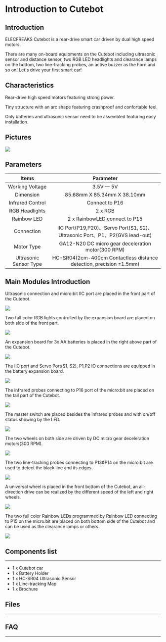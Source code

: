 # Introduction to  Cutebot

## Introduction

ELECFREAKS  Cutebot is a rear-drive smart car driven by dual high speed motors.

There are many on-board equipments on the  Cutebot including ultrasonic sensor and distance sensor, two RGB LED headlights and clearance lamps on the bottom, two line-tracking probes, an active buzzer as the horn and so on! Let's drive your first smart car!

## Characteristics

Rear-drive high speed motors featuring strong power.

Tiny structure with an arc shape featuring crashproof and confortable feel.

Only batteries and ultrasonic sensor need to be assembled featuring easy installation.

## Pictures

![](./images/cutebot_01_01.jpg)

## Parameters


|Items |Parameter|
|:-:|:-:|
|Working Voltage| 3.5V — 5V |
| Dimension |85.68mm X 85.34mm X 38.10mm|
|Infrared Control|Connect to P16|
|RGB Headlights|2 x RGB|
|Rainbow LED|2 x RainbowLED connect to P15|
| Connection |IIC Port(P19,P20)、Servo Port(S1, S2)、Ultrasonic Port、P1、P2(GVS lead-out)|
| Motor Type |GA12-N20 DC micro gear deceleration motor(300 RPM)|
| Ultrasonic Sensor Type |HC-SR04(2cm-400cm Contactless distance detection, precision ±1.5mm)|

## Main Modules Introduction

Ultrasonic connection and micro:bit IIC port are placed in the front part of the  Cutebot.

![](./images/cutebot_01_02.jpg)


Two full color RGB lights controlled by the expansion board are placed on both side of the front part.

![](./images/cutebot_01_03.jpg)


An expansion board for 3x AA batteries is placed in the right above part of the  Cutebot.

![](./images/cutebot_01_04.jpg)

The IIC port and Servo Port(S1, S2), P1,P2 IO connections are equipped in the battery expansion board.

![](./images/cutebot_01_05.jpg)

The infrared probes connecting to P16 port of the micro:bit are placed on the tail part of the  Cutebot.

![](./images/cutebot_01_06.jpg)

The master switch are placed besides the infrared probes and with on/off status showing by the LED.

![](./images/cutebot_01_07.jpg)

The two wheels on both side are driven by DC micro gear deceleration motors(300 RPM).

![](./images/cutebot_01_08.jpg)


The two line-tracking probes connecting to P13&P14 on the micro:bit are used to detect the black line and its edges.

![](./images/cutebot_01_09.jpg)


A universal wheel is placed in the front bottom of the  Cutebot, an all-direction drive can be realized by the different speed of the left and right wheels.

![](./images/cutebot_01_10.jpg)


The two full color  Rainbow LEDs programmed by  Rainbow LED connecting to P15 on the micro:bit are placed on both bottom side of the  Cutebot and can be used as the clearance lamps or others.

![](./images/cutebot_01_11.jpg)
## Components list
---

- 1 x  Cutebot car
- 1 x Battery Holder
- 1 x HC-SR04 Ultrasonic Sensor
- 1 x Line-tracking Map
- 1 x Brochure

## Files
---

## FAQ
---
